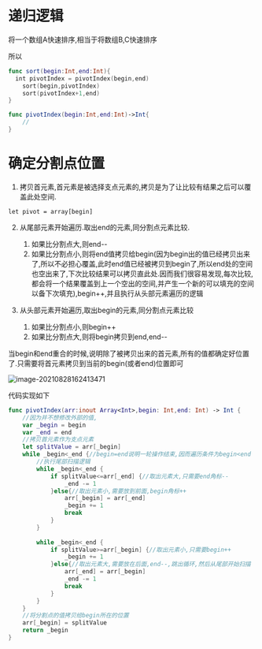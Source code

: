 # 递归逻辑

将一个数组A快速排序,相当于将数组B,C快速排序

所以

```swift
func sort(begin:Int,end:Int){
  int pivotIndex = pivotIndex(begin,end)
	sort(begin,pivotIndex)
	sort(pivotIndex+1,end)
}

func pivotIndex(begin:Int,end:Int)->Int{
	//
}
```

# 确定分割点位置

1. 拷贝首元素,首元素是被选择支点元素的,拷贝是为了让比较有结果之后可以覆盖此处空间.

```
let pivot = array[begin]
```

2. 从尾部元素开始遍历.取出end的元素,同分割点元素比较.
   1. 如果比分割点大,则end--
   2. 如果比分割点小,则将end值拷贝给begin(因为begin出的值已经拷贝出来了,所以不必担心覆盖,此时end值已经被拷贝到begin了,所以end处的空间也空出来了,下次比较结果可以拷贝直此处.因而我们很容易发现,每次比较,都会将一个结果覆盖到上一个空出的空间,并产生一个新的可以填充的空间以备下次填充),begin++,并且执行从头部元素遍历的逻辑

3. 从头部元素开始遍历,取出begin的元素,同分割点元素比较
   1. 如果比分割点小,则begin++
   2. 如果比分割点大,则将begin拷贝到end,end--

当begin和end重合的时候,说明除了被拷贝出来的首元素,所有的值都确定好位置了.只需要将首元素拷贝到当前的begin(或者end)位置即可

![image-20210828162413471](https://tva1.sinaimg.cn/large/008i3skNly1gtwkxa73e4j610o0sngok02.jpg)

代码实现如下

```swift
func pivotIndex(arr:inout Array<Int>,begin: Int,end: Int) -> Int {
    //因为并不想修改外部的值,
    var _begin = begin
    var _end = end
    //拷贝首元素作为支点元素
    let splitValue = arr[_begin]
    while _begin<_end {//begin=end说明一轮操作结束,因而遍历条件为begin<end
        //执行尾部扫描逻辑
        while _begin<_end {
            if splitValue<=arr[_end] {//取出元素大,只需要end角标--
                _end -= 1
            }else{//取出元素小,需要放到前面,begin角标++
                arr[_begin] = arr[_end]
                _begin += 1
                break
            }
        }
        
        while _begin<_end {
            if splitValue>=arr[_begin] {//取出元素小,只需要begin++
                _begin += 1
            }else{//取出元素大,需要放在后面,end--,跳出循环,然后从尾部开始扫描
                arr[_end] = arr[_begin]
                _end -= 1
                break
            }
        }
    }
    //将分割点的值拷贝给begin所在的位置
    arr[_begin] = splitValue
    return _begin
}
```

